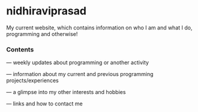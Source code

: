 # nidhiraviprasad

My current website, which contains information on who I am and what I do, programming and otherwise!



### Contents

— weekly updates about programming or another activity

— information about my current and previous programming projects/experiences

— a glimpse into my other interests and hobbies

— links and how to contact me
